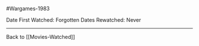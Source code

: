 #Wargames-1983

Date First Watched:  Forgotten
Dates Rewatched:  Never

---
Back to [[Movies-Watched]]